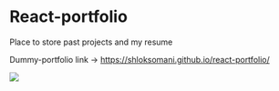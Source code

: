 # React-portfolio

Place to store past projects and my resume


Dummy-portfolio link -> https://shloksomani.github.io/react-portfolio/

![](test.gif)
